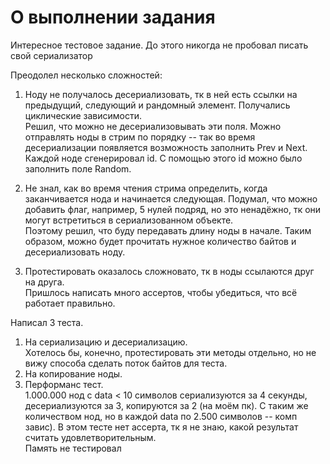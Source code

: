 # О выполнении задания

Интересное тестовое задание. До этого никогда не пробовал писать свой сериализатор

Преодолел несколько сложностей:

1. Ноду не получалось десериализовать, тк в ней есть ссылки на предыдущий, следующий и рандомный элемент. Получались циклические зависимости.\
Решил, что можно не десериализовывать эти поля. Можно отправлять ноды в стрим по порядку -- так во время десериализации появляется возможность заполнить Prev и Next. Каждой ноде сгенерировал id. С помощью этого id можно было заполнить поле Random.

2. Не знал, как во время чтения стрима определить, когда заканчивается нода и начинается следующая. Подумал, что можно добавить флаг, например, 5 нулей подряд, но это ненадёжно, тк они могут встретиться в сериализованном объекте.\
Поэтому решил, что буду передавать длину ноды в начале. Таким образом, можно будет прочитать нужное количество байтов и десериализовать ноду.

3. Протестировать оказалось сложновато, тк в ноды ссылаются друг на друга.\
Пришлось написать много ассертов, чтобы убедиться, что всё работает правильно.

Написал 3 теста.

1. На сериализацию и десериализацию.\
Хотелось бы, конечно, протестировать эти методы отдельно, но не вижу способа сделать поток байтов для теста.
2. На копирование ноды.
3. Перформанс тест.\
1.000.000 нод с data < 10 символов сериализуются за 4 секунды, десериализуются за 3, копируются за 2 (на моём пк). С таким же количеством нод, но в каждой data по 2.500 символов -- комп завис).  В этом тесте нет ассерта, тк я не знаю, какой результат считать удовлетворительным.\
Память не тестировал
